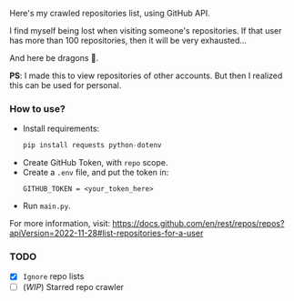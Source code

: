Here's my crawled repositories list, using GitHub API. 

I find myself being lost when visiting someone's repositories. If that user has more than 100 repositories, then it will be very exhausted...

And here be dragons 🐉.

**PS**: I made this to view repositories of other accounts. But then I realized this can be used for personal.

### How to use?
- Install requirements:
    ```python
    pip install requests python-dotenv
    ```
- Create GitHub Token, with `repo` scope.
- Create a `.env` file, and put the token in:
    ```
    GITHUB_TOKEN = <your_token_here>    
    ```
- Run `main.py`.

For more information, visit: https://docs.github.com/en/rest/repos/repos?apiVersion=2022-11-28#list-repositories-for-a-user

### TODO
- [x] `Ignore` repo lists
- [ ] (*WIP*) Starred repo crawler